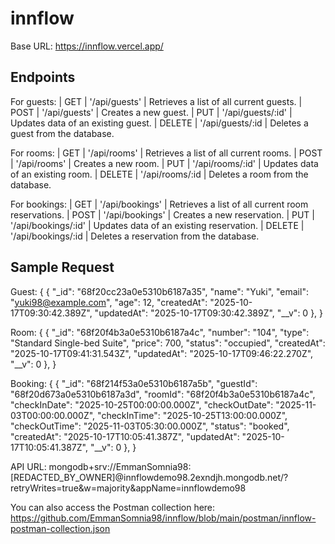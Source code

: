 # innflow

Base URL: https://innflow.vercel.app/

## Endpoints ##
For guests:
| GET | '/api/guests' | Retrieves a list of all current guests.
| POST | '/api/guests' | Creates a new guest.
| PUT | '/api/guests/:id' | Updates data of an existing guest.
| DELETE | '/api/guests/:id | Deletes a guest from the database.

For rooms:
| GET | '/api/rooms' | Retrieves a list of all current rooms.
| POST | '/api/rooms' | Creates a new room.
| PUT | '/api/rooms/:id' | Updates data of an existing room.
| DELETE | '/api/rooms/:id | Deletes a room from the database.

For bookings:
| GET | '/api/bookings' | Retrieves a list of all current room reservations.
| POST | '/api/bookings' | Creates a new reservation.
| PUT | '/api/bookings/:id' | Updates data of an existing reservation.
| DELETE | '/api/bookings/:id | Deletes a reservation from the database.

## Sample Request ##
Guest:
{
 {
    "_id": "68f20cc23a0e5310b6187a35",
    "name": "Yuki",
    "email": "yuki98@example.com",
    "age": 12,
    "createdAt": "2025-10-17T09:30:42.389Z",
    "updatedAt": "2025-10-17T09:30:42.389Z",
    "__v": 0
  },
}

Room:
{
 {
    "_id": "68f20f4b3a0e5310b6187a4c",
    "number": "104",
    "type": "Standard Single-bed Suite",
    "price": 700,
    "status": "occupied",
    "createdAt": "2025-10-17T09:41:31.543Z",
    "updatedAt": "2025-10-17T09:46:22.270Z",
    "__v": 0
  },
}

Booking:
{
 {
    "_id": "68f214f53a0e5310b6187a5b",
    "guestId": "68f20d673a0e5310b6187a3d",
    "roomId": "68f20f4b3a0e5310b6187a4c",
    "checkInDate": "2025-10-25T00:00:00.000Z",
    "checkOutDate": "2025-11-03T00:00:00.000Z",
    "checkInTime": "2025-10-25T13:00:00.000Z",
    "checkOutTime": "2025-11-03T05:30:00.000Z",
    "status": "booked",
    "createdAt": "2025-10-17T10:05:41.387Z",
    "updatedAt": "2025-10-17T10:05:41.387Z",
    "__v": 0
  },
}

API URL: mongodb+srv://EmmanSomnia98:[REDACTED_BY_OWNER]@innflowdemo98.2exndjh.mongodb.net/?retryWrites=true&w=majority&appName=innflowdemo98

You can also access the Postman collection here: https://github.com/EmmanSomnia98/innflow/blob/main/postman/innflow-postman-collection.json
